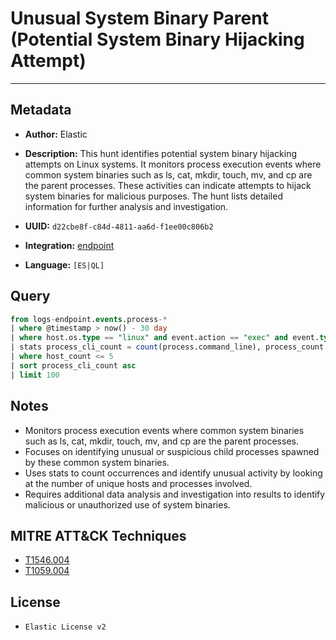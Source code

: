 # Unusual System Binary Parent (Potential System Binary Hijacking Attempt)

---

## Metadata

- **Author:** Elastic
- **Description:** This hunt identifies potential system binary hijacking attempts on Linux systems. It monitors process execution events where common system binaries such as ls, cat, mkdir, touch, mv, and cp are the parent processes. These activities can indicate attempts to hijack system binaries for malicious purposes. The hunt lists detailed information for further analysis and investigation.

- **UUID:** `d22cbe8f-c84d-4811-aa6d-f1ee00c806b2`
- **Integration:** [endpoint](https://docs.elastic.co/integrations/endpoint)
- **Language:** `[ES|QL]`

## Query

```sql
from logs-endpoint.events.process-*
| where @timestamp > now() - 30 day
| where host.os.type == "linux" and event.action == "exec" and event.type == "start" and process.parent.name in ("ls", "cat", "mkdir", "touch", "mv", "cp")
| stats process_cli_count = count(process.command_line), process_count = count(process.executable), host_count = count_distinct(host.name) by process.parent.executable, process.executable
| where host_count <= 5
| sort process_cli_count asc
| limit 100
```

## Notes

- Monitors process execution events where common system binaries such as ls, cat, mkdir, touch, mv, and cp are the parent processes.
- Focuses on identifying unusual or suspicious child processes spawned by these common system binaries.
- Uses stats to count occurrences and identify unusual activity by looking at the number of unique hosts and processes involved.
- Requires additional data analysis and investigation into results to identify malicious or unauthorized use of system binaries.
## MITRE ATT&CK Techniques

- [T1546.004](https://attack.mitre.org/techniques/T1546/004)
- [T1059.004](https://attack.mitre.org/techniques/T1059/004)

## License

- `Elastic License v2`
